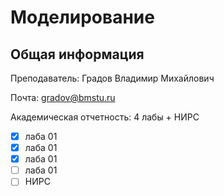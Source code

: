 # Моделирование

## Общая информация

Преподаватель: Градов Владимир Михайлович

Почта: gradov@bmstu.ru

Академическая отчетность: 4 лабы + НИРС

- [x] лаба 01
- [x] лаба 01
- [x] лаба 01
- [ ] лаба 01
- [ ] НИРС
